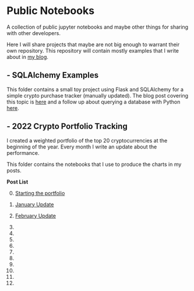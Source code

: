 # Public Notebooks 

A collection of public jupyter notebooks and maybe other things for sharing with other developers.

Here I will share projects that maybe are not big enough to warrant their own repository. This repository will contain mostly examples that I write about in [my blog](https://andresberejnoi.com/blog/).

## - SQLAlchemy Examples
This folder contains a small toy project using Flask and SQLAlchemy for a simple crypto purchase tracker (manually updated). The blog post covering this topic is [here](https://andresberejnoi.com/building-a-simple-flask-app-with-sqlalchemy/) and a follow up about querying a database with Python [here](https://andresberejnoi.com/how-to-use-sqlalchemy-and-python-to-read-and-write-to-your-database/).

## - 2022 Crypto Portfolio Tracking
I created a weighted portfolio of the top 20 cryptocurrencies at the beginning of the year. Every month I write an update about the performance. 

This folder contains the notebooks that I use to produce the charts in my posts.

**Post List**

0. [Starting the portfolio](https://andresberejnoi.com/best-cryptos-to-invest-in-2022/)

1. [January Update](https://andresberejnoi.com/crypto-portfolio-monthly-update-month-one/)

2. [February Update]()

3.

4.

5.
6.
7.
8.
9.
10.
11.
12.
